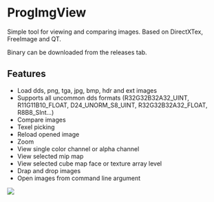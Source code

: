 ProgImgView
=======

Simple tool for viewing and comparing images. Based on DirectXTex, FreeImage and QT.

Binary can be downloaded from the releases tab.

## Features
* Load dds, png, tga, jpg, bmp, hdr and ext images
* Supports all uncommon dds formats (R32G32B32A32_UINT, R11G11B10_FLOAT, D24_UNORM_S8_UINT, R32G32B32A32_FLOAT, R8B8_SInt...)
* Compare images
* Texel picking
* Reload opened image
* Zoom
* View single color channel or alpha channel
* View selected mip map
* View selected cube map face or texture array level 
* Drap and drop images
* Open images from command line argument

![](https://raw.github.com/knarkowicz/ProgImgView/master/readme/compare.jpg)
